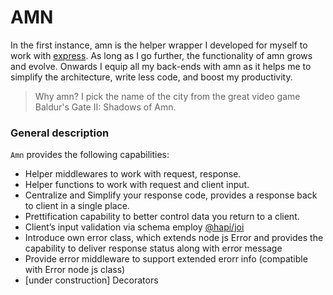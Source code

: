# AMN

In the first instance, amn is the helper wrapper I developed for myself to work with [express](https://expressjs.com/). As long as I go further, the functionality of amn grows and evolve. Onwards I equip all my back-ends with amn as it helps me to simplify the architecture, write less code, and boost my productivity.

> Why amn? I pick the name of the city from the great video game Baldur's Gate II: Shadows of Amn.

### General description
`Amn` provides the following capabilities:
-	Helper middlewares to work with request, response.
-	Helper functions to work with request and client input.
-	Centralize and Simplify your response code, provides a response back to client in a single place.
-	Prettification capability to better control data you return to a client.
-	Client’s input validation via schema employ [@hapi/joi](https://hapi.dev/)
-   Introduce own error class, which extends node js Error and provides the capability to deliver response status along with error message
-   Provide error middleware to support extended erorr info (compatible with Error node js class)
-	[under construction] Decorators